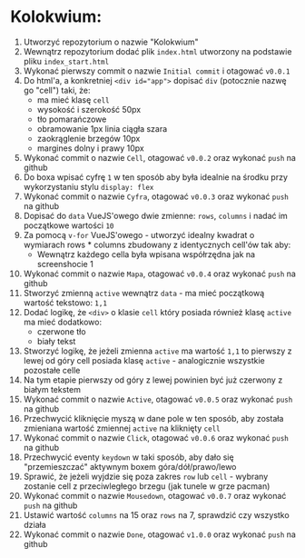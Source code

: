 # Kolokwium:

1. Utworzyć repozytorium o nazwie "Kolokwium"
2. Wewnątrz repozytorium dodać plik `index.html` utworzony na podstawie pliku `index_start.html`
3. Wykonać pierwszy commit o nazwie `Initial commit` i otagować `v0.0.1`
4. Do html'a, a konkretniej `<div id="app">` dopisać `div` (potocznie nazwę go "cell") taki, że:
    - ma mieć klasę `cell`
    - wysokość i szerokość 50px
    - tło pomarańczowe
    - obramowanie 1px linia ciągła szara
    - zaokrąglenie brzegów 10px
    - margines dolny i prawy 10px
5. Wykonać commit o nazwie `Cell`, otagować `v0.0.2` oraz wykonać `push` na github
6. Do boxa wpisać cyfrę `1` w ten sposób aby była idealnie na środku przy wykorzystaniu stylu `display: flex`
7. Wykonać commit o nazwie `Cyfra`, otagować `v0.0.3` oraz wykonać `push` na github
8. Dopisać do `data` VueJS'owego dwie zmienne: `rows`, `columns` i nadać im początkowe wartości `10`
9. Za pomocą `v-for` VueJS'owego - utworzyć idealny kwadrat o wymiarach rows * columns zbudowany z identycznych cell'ów tak aby:
    - Wewnątrz każdego cella była wpisana współrzędna jak na screenshocie 1
10. Wykonać commit o nazwie `Mapa`, otagować `v0.0.4` oraz wykonać `push` na github
11. Stworzyć zmienną `active` wewnątrz `data` - ma mieć początkową wartość tekstowo: `1,1`
12. Dodać logikę, że `<div>` o klasie `cell` który posiada również klasę `active` ma mieć dodatkowo:
    - czerwone tło
    - biały tekst
14. Stworzyć logikę, że jeżeli zmienna `active` ma wartość `1,1` to pierwszy z lewej od góry cell posiada klasę `active` - analogicznie wszystkie pozostałe celle
15. Na tym etapie pierwszy od góry z lewej powinien być już czerwony z białym tekstem
16. Wykonać commit o nazwie `Active`, otagować `v0.0.5` oraz wykonać `push` na github
17. Przechwycić kliknięcie myszą w dane pole w ten sposób, aby została zmieniana wartość zmiennej `active` na kliknięty `cell`
18. Wykonać commit o nazwie `Click`, otagować `v0.0.6` oraz wykonać `push` na github
19. Przechwycić eventy `keydown` w taki sposób, aby dało się "przemieszczać" aktywnym boxem góra/dół/prawo/lewo
20. Sprawić, że jeżeli wyjdzie się poza zakres `row` lub `cell` - wybrany zostanie cell z przeciwległego brzegu (jak tunele w grze pacman)
21. Wykonać commit o nazwie `Mousedown`, otagować `v0.0.7` oraz wykonać `push` na github
22. Ustawić wartość `columns` na 15 oraz `rows` na 7, sprawdzić czy wszystko działa
23. Wykonać commit o nazwie `Done`, otagować `v1.0.0` oraz wykonać `push` na github
